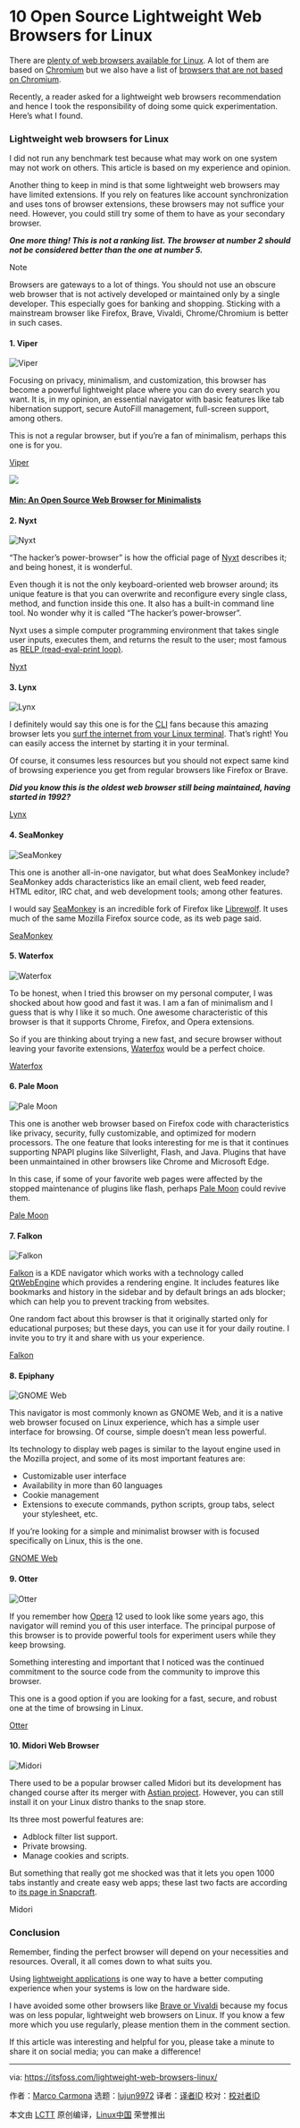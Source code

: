 [#]: subject: "10 Open Source Lightweight Web Browsers for Linux"
[#]: via: "https://itsfoss.com/lightweight-web-browsers-linux/"
[#]: author: "Marco Carmona https://itsfoss.com/author/marco/"
[#]: collector: "lujun9972"
[#]: translator: " "
[#]: reviewer: " "
[#]: publisher: " "
[#]: url: " "

10 Open Source Lightweight Web Browsers for Linux
======

There are [plenty of web browsers available for Linux][1]. A lot of them are based on [Chromium][2] but we also have a list of [browsers that are not based on Chromium][3].

Recently, a reader asked for a lightweight web browsers recommendation and hence I took the responsibility of doing some quick experimentation. Here’s what I found.

### Lightweight web browsers for Linux

I did not run any benchmark test because what may work on one system may not work on others. This article is based on my experience and opinion.

Another thing to keep in mind is that some lightweight web browsers may have limited extensions. If you rely on features like account synchronization and uses tons of browser extensions, these browsers may not suffice your need. However, you could still try some of them to have as your secondary browser.

_**One more thing! This is not a ranking list. The browser at number 2 should not be considered better than the one at number 5.**_

Note

Browsers are gateways to a lot of things. You should not use an obscure web browser that is not actively developed or maintained only by a single developer. This especially goes for banking and shopping. Sticking with a mainstream browser like Firefox, Brave, Vivaldi, Chrome/Chromium is better in such cases.

#### 1\. Viper

![Viper][4]

Focusing on privacy, minimalism, and customization, this browser has become a powerful lightweight place where you can do every search you want. It is, in my opinion, an essential navigator with basic features like tab hibernation support, secure AutoFill management, full-screen support, among others.

This is not a regular browser, but if you’re a fan of minimalism, perhaps this one is for you.

[Viper][5]

[][6]

![][7]

#### [Min: An Open Source Web Browser for Minimalists][6]

#### 2\. Nyxt

![Nyxt][8]

“The hacker’s power-browser” is how the official page of [Nyxt][9] describes it; and being honest, it is wonderful.

Even though it is not the only keyboard-oriented web browser around; its unique feature is that you can overwrite and reconfigure every single class, method, and function inside this one. It also has a built-in command line tool. No wonder why it is called “The hacker’s power-browser”.

Nyxt uses a simple computer programming environment that takes single user inputs, executes them, and returns the result to the user; most famous as [RELP (read-eval-print loop)][10].

[Nyxt][9]

#### 3\. Lynx

![Lynx][11]

I definitely would say this one is for the [CLI][12] fans because this amazing browser lets you [surf the internet from your Linux terminal][13]. That’s right! You can easily access the internet by starting it in your terminal.

Of course, it consumes less resources but you should not expect same kind of browsing experience you get from regular browsers like Firefox or Brave.

_**Did you know this is the oldest web browser still being maintained, having started in 1992?**_

[Lynx][14]

#### 4\. SeaMonkey

![SeaMonkey][15]

This one is another all-in-one navigator, but what does SeaMonkey include? SeaMonkey adds characteristics like an email client, web feed reader, HTML editor, IRC chat, and web development tools; among other features.

I would say [SeaMonkey][16] is an incredible fork of Firefox like [Librewolf][17]. It uses much of the same Mozilla Firefox source code, as its web page said.

[SeaMonkey][18]

#### 5\. Waterfox

![Waterfox][19]

To be honest, when I tried this browser on my personal computer, I was shocked about how good and fast it was. I am a fan of minimalism and I guess that is why I like it so much. One awesome characteristic of this browser is that it supports Chrome, Firefox, and Opera extensions.

So if you are thinking about trying a new fast, and secure browser without leaving your favorite extensions, [Waterfox][20] would be a perfect choice.

[Waterfox][21]

#### 6\. Pale Moon

![Pale Moon][22]

This one is another web browser based on Firefox code with characteristics like privacy, security, fully customizable, and optimized for modern processors. The one feature that looks interesting for me is that it continues supporting NPAPI plugins like Silverlight, Flash, and Java. Plugins that have been unmaintained in other browsers like Chrome and Microsoft Edge.

In this case, if some of your favorite web pages were affected by the stopped maintenance of plugins like flash, perhaps [Pale Moon][23] could revive them.

[Pale Moon][24]

#### 7\. Falkon

![Falkon][25]

[Falkon][26] is a KDE navigator which works with a technology called [QtWebEngine][27] which provides a rendering engine. It includes features like bookmarks and history in the sidebar and by default brings an ads blocker; which can help you to prevent tracking from websites.

One random fact about this browser is that it originally started only for educational purposes; but these days, you can use it for your daily routine. I invite you to try it and share with us your experience.

[Falkon][28]

#### 8\. Epiphany

![GNOME Web][29]

This navigator is most commonly known as GNOME Web, and it is a native web browser focused on Linux experience, which has a simple user interface for browsing. Of course, simple doesn’t mean less powerful.

Its technology to display web pages is similar to the layout engine used in the Mozilla project, and some of its most important features are:

  * Customizable user interface
  * Availability in more than 60 languages
  * Cookie management
  * Extensions to execute commands, python scripts, group tabs, select your stylesheet, etc.



If you’re looking for a simple and minimalist browser with is focused specifically on Linux, this is the one.

[GNOME Web][30]

#### 9\. Otter

![Otter][31]

If you remember how [Opera][32] 12 used to look like some years ago, this navigator will remind you of this user interface. The principal purpose of this browser is to provide powerful tools for experiment users while they keep browsing.

Something interesting and important that I noticed was the continued commitment to the source code from the community to improve this browser.

This one is a good option if you are looking for a fast, secure, and robust one at the time of browsing in Linux.

[Otter][33]

#### 10\. Midori Web Browser

![Midori][34]

There used to be a popular browser called Midori but its development has changed course after its merger with [Astian project][35]. However, you can still install it on your Linux distro thanks to the snap store.

Its three most powerful features are:

  * Adblock filter list support.
  * Private browsing.
  * Manage cookies and scripts.



But something that really got me shocked was that it lets you open 1000 tabs instantly and create easy web apps; these last two facts are according to [its page in Snapcraft][36].

Midori

### Conclusion

Remember, finding the perfect browser will depend on your necessities and resources. Overall, it all comes down to what suits you.

Using [lightweight applications][37] is one way to have a better computing experience when your systems is low on the hardware side.

I have avoided some other browsers like [Brave or Vivaldi][38] because my focus was on less popular, lightweight web browsers on Linux. If you know a few more which you use regularly, please mention them in the comment section.

If this article was interesting and helpful for you, please take a minute to share it on social media; you can make a difference!

--------------------------------------------------------------------------------

via: https://itsfoss.com/lightweight-web-browsers-linux/

作者：[Marco Carmona][a]
选题：[lujun9972][b]
译者：[译者ID](https://github.com/译者ID)
校对：[校对者ID](https://github.com/校对者ID)

本文由 [LCTT](https://github.com/LCTT/TranslateProject) 原创编译，[Linux中国](https://linux.cn/) 荣誉推出

[a]: https://itsfoss.com/author/marco/
[b]: https://github.com/lujun9972
[1]: https://itsfoss.com/best-browsers-ubuntu-linux/
[2]: https://itsfoss.com/install-chromium-ubuntu/
[3]: https://itsfoss.com/open-source-browsers-linux/
[4]: https://i0.wp.com/itsfoss.com/wp-content/uploads/2021/11/Viper.png?resize=800%2C459&ssl=1
[5]: https://github.com/LeFroid/Viper-Browser
[6]: https://itsfoss.com/min-an-open-source-web-browser-for-minimalists/
[7]: https://i0.wp.com/itsfoss.com/wp-content/uploads/2018/02/min-web-browser-featured.jpeg?fit=800%2C450&ssl=1
[8]: https://i0.wp.com/itsfoss.com/wp-content/uploads/2021/11/Nyxt.png?resize=800%2C459&ssl=1
[9]: https://itsfoss.com/nyxt-browser/
[10]: https://en.wikipedia.org/wiki/Reliable_Event_Logging_Protocol
[11]: https://i0.wp.com/itsfoss.com/wp-content/uploads/2021/11/Lynx-2.png?resize=800%2C458&ssl=1
[12]: https://itsfoss.com/gui-cli-tui/
[13]: https://itsfoss.com/terminal-web-browsers/
[14]: https://lynx.invisible-island.net/current/index.html
[15]: https://i0.wp.com/itsfoss.com/wp-content/uploads/2021/11/SeaMonkey-1.png?resize=800%2C459&ssl=1
[16]: https://www.seamonkey-project.org/
[17]: https://librewolf-community.gitlab.io/
[18]: https://www.seamonkey-project.org/releases/
[19]: https://i0.wp.com/itsfoss.com/wp-content/uploads/2021/11/waterfox-1.png?resize=800%2C459&ssl=1
[20]: https://itsfoss.com/waterfox-browser/
[21]: tmp.hhjyWXXJ8J
[22]: https://i0.wp.com/itsfoss.com/wp-content/uploads/2021/11/palemoon.png?resize=800%2C459&ssl=1
[23]: https://www.palemoon.org/
[24]: https://linux.palemoon.org/
[25]: https://i0.wp.com/itsfoss.com/wp-content/uploads/2021/11/falkon-1.png?resize=800%2C459&ssl=1
[26]: https://itsfoss.com/falkon-browser/
[27]: https://wiki.qt.io/QtWebEngine
[28]: https://www.falkon.org/download/
[29]: https://i0.wp.com/itsfoss.com/wp-content/uploads/2021/11/GNOME-Web.png?resize=800%2C458&ssl=1
[30]: https://wiki.gnome.org/Apps/Web
[31]: https://i0.wp.com/itsfoss.com/wp-content/uploads/2021/11/Otter.png?resize=800%2C459&ssl=1
[32]: https://itsfoss.com/install-opera-ubuntu/
[33]: https://github.com/OtterBrowser/otter-browser/blob/master/INSTALL.md
[34]: https://i0.wp.com/itsfoss.com/wp-content/uploads/2021/11/Midori.png?resize=800%2C458&ssl=1
[35]: https://astian.org/en/midori-browser/
[36]: https://snapcraft.io/midori
[37]: https://itsfoss.com/lightweight-alternative-applications-ubuntu/
[38]: https://itsfoss.com/brave-vs-vivaldi/
